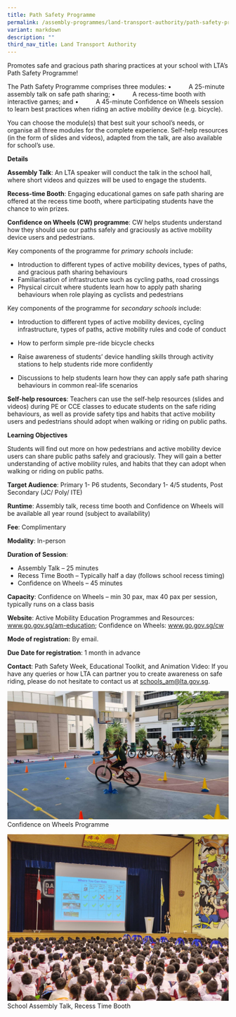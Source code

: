 ```yaml
---
title: Path Safety Programme
permalink: /assembly-programmes/land-transport-authority/path-safety-programme/
variant: markdown
description: ""
third_nav_title: Land Transport Authority
---
```

Promotes safe and gracious path sharing practices at your school with LTA’s Path Safety Programme!

The Path Safety Programme comprises three modules:
•          A 25-minute assembly talk on safe path sharing;
•          A recess-time booth with interactive games; and
•          A 45-minute Confidence on Wheels session to learn best practices when riding an active mobility device (e.g. bicycle).

You can choose the module(s) that best suit your school’s needs, or organise all three modules for the complete experience. Self-help resources (in the form of slides and videos), adapted from the talk, are also available for school’s use.

**Details**

**Assembly Talk**: An LTA speaker will conduct the talk in the school hall, where short videos and quizzes will be used to engage the students.

**Recess-time Booth**: Engaging educational games on safe path sharing are offered at the recess time booth, where participating students have the chance to win prizes.

**Confidence on Wheels (CW) programme**: CW helps students understand how they should use our paths safely and graciously as active mobility device users and pedestrians.

Key components of the programme for *primary schools* include:

* Introduction to different types of active mobility devices, types of paths, and gracious path sharing behaviours
*  Familiarisation of infrastructure such as cycling paths, road crossings
* Physical circuit where students learn how to apply path sharing behaviours when role playing as cyclists and pedestrians 

Key components of the programme for *secondary schools* include:

*  Introduction to different types of active mobility devices, cycling infrastructure, types of paths, active mobility rules and code of conduct

* How to perform simple pre-ride bicycle checks

* Raise awareness of students’ device handling skills through activity stations to help students ride more confidently

* Discussions to help students learn how they can apply safe path sharing behaviours in common real-life scenarios

**Self-help resources**: Teachers can use the self-help resources (slides and videos) during PE or CCE classes to educate students on the safe riding behaviours, as well as provide safety tips and habits that active mobility users and pedestrians should adopt when walking or riding on public paths.

**Learning Objectives**

Students will find out more on how pedestrians and active mobility device users can share public paths safely and graciously. They will gain a better understanding of active mobility rules, and habits that they can adopt when walking or riding on public paths.

**Target Audience**: Primary 1- P6 students, Secondary 1- 4/5 students, Post Secondary (JC/ Poly/ ITE)

**Runtime**: Assembly talk, recess time booth and Confidence on Wheels will be available all year round (subject to availability)

**Fee**: Complimentary


**Modality**: In-person

**Duration of Session**: 
* Assembly Talk – 25 minutes 
* Recess Time Booth – Typically half a day (follows school recess timing) 
* Confidence on Wheels – 45 minutes

**Capacity**: Confidence on Wheels – min 30 pax, max 40 pax per session, typically runs on a class basis 

**Website**: Active Mobility Education Programmes and Resources: www.go.gov.sg/am-education; Confidence on Wheels: www.go.gov.sg/cw

**Mode of registration:** By email.

**Due Date for registration**: 1 month in advance

**Contact**: Path Safety Week, Educational Toolkit, and Animation Video: If you have any queries or how LTA can partner you to create awareness on safe riding, please do not hesitate to contact us at schools_am@lta.gov.sg.


![](/images/path%20safety.png)
Confidence on Wheels Programme

![](/images/talk%20pic.jpg)
School Assembly Talk, Recess Time Booth